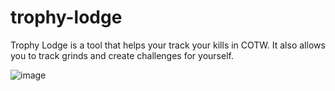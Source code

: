 # trophy-lodge

Trophy Lodge is a tool that helps your track your kills in COTW. It also allows you to track grinds and create challenges for yourself.

![image](https://raw.githubusercontent.com/rollerb/trophy-lodge/master/static/screenshot/main.png)
